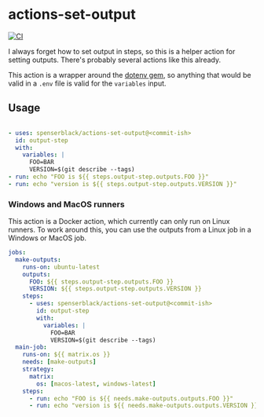 # actions-set-output

[![CI](https://github.com/spenserblack/actions-set-output/actions/workflows/ci.yml/badge.svg)](https://github.com/spenserblack/actions-set-output/actions/workflows/ci.yml)

I always forget how to set output in steps, so this is a helper action for setting outputs.
There's probably several actions like this already.

This action is a wrapper around the [dotenv gem](https://github.com/bkeepers/dotenv), so
anything that would be valid in a `.env` file is valid for the `variables` input.

## Usage

```yaml

- uses: spenserblack/actions-set-output@<commit-ish>
  id: output-step
  with:
    variables: |
      FOO=BAR
      VERSION=$(git describe --tags)
- run: echo "FOO is ${{ steps.output-step.outputs.FOO }}"
- run: echo "version is ${{ steps.output-step.outputs.VERSION }}"
```

### Windows and MacOS runners

This action is a Docker action, which currently can only run on Linux runners. To work around this,
you can use the outputs from a Linux job in a Windows or MacOS job.

```yaml
jobs:
  make-outputs:
    runs-on: ubuntu-latest
    outputs:
      FOO: ${{ steps.output-step.outputs.FOO }}
      VERSION: ${{ steps.output-step.outputs.VERSION }}
    steps:
      - uses: spenserblack/actions-set-output@<commit-ish>
        id: output-step
        with:
          variables: |
            FOO=BAR
            VERSION=$(git describe --tags)
  main-job:
    runs-on: ${{ matrix.os }}
    needs: [make-outputs]
    strategy:
      matrix:
        os: [macos-latest, windows-latest]
    steps:
      - run: echo "FOO is ${{ needs.make-outputs.outputs.FOO }}"
      - run: echo "version is ${{ needs.make-outputs.outputs.VERSION }}"
```
